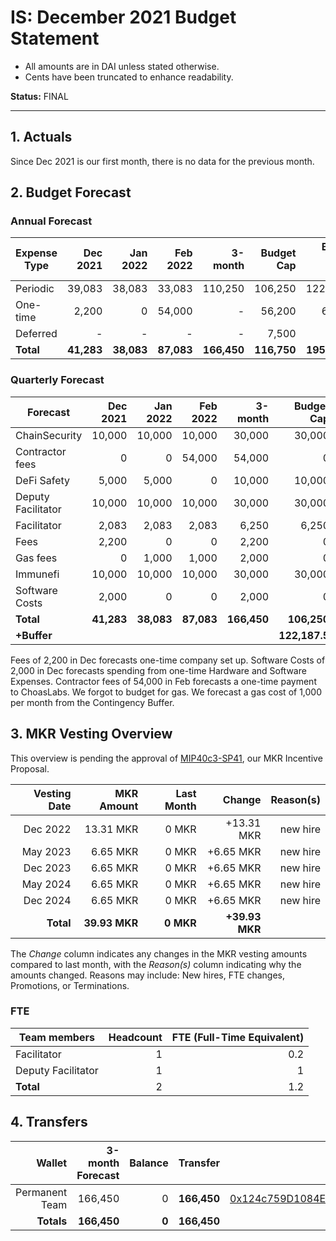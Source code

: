 # IS: December 2021 Budget Statement

* All amounts are in DAI unless stated otherwise.
* Cents have been truncated to enhance readability.

**Status:** FINAL

---

## 1. Actuals

Since Dec 2021 is our first month, there is no data for the previous month.

## 2. Budget Forecast

### Annual Forecast

| Expense Type | Dec 2021 | Jan 2022 | Feb 2022 | 3-month | Budget Cap | Budget Cap + buffer |
| ------------ | -------: | -------: | -------: | ------: | ---------: | ------------------: |
| Periodic     | 39,083   | 38,083   | 33,083   | 110,250 |   106,250  | 122,187.5          |
| One-time     | 2,200    |    0     | 54,000   |      -  |   56,200   | 64,630              |
| Deferred     | -        |    -     | -        |      -  |   7,500    | 8,625              |
| **Total**    |**41,283**|**38,083**|**87,083**|**166,450**|**116,750**|**195,442.5**       |

### Quarterly Forecast

| Forecast            | Dec 2021   | Jan 2022  | Feb 2022  | 3-month | Budget Cap |
|---------------------|-----------:|----------:|----------:|--------:|-----------:|
| ChainSecurity	      | 10,000     | 10,000 | 10,000  | 30,000   | 30,000 |
| Contractor fees     |      0 |      0 | 54,000 | 54,000 |      0 |
| DeFi Safety	      | 5,000  | 5,000  |      0 | 10,000 | 10,000 |
| Deputy Facilitator  | 10,000 | 10,000 | 10,000 | 30,000 | 30,000 |
| Facilitator         | 2,083  | 2,083  | 2,083  | 6,250  | 6,250  |
| Fees	              |  2,200 | 0      |     0  | 2,200  |      0 |
| Gas fees            |  0     | 1,000  | 1,000   | 2,000    | 0  |
| Immunefi	      | 10,000 | 10,000 | 10,000 | 30,000 | 30,000 |
| Software Costs      | 2,000  |      0 |     0  | 2,000  |      0 |
| **Total**           |**41,283**|**38,083**|**87,083**|**166,450**|**106,250**|
| **+Buffer**         |        |        |        |        |**122,187.5**|

Fees of 2,200 in Dec forecasts one-time company set up. Software Costs
of 2,000 in Dec forecasts spending from one-time Hardware and Software
Expenses. Contractor fees of 54,000 in Feb forecasts a one-time
payment to ChoasLabs. We forgot to budget for gas. We forecast a gas
cost of 1,000 per month from the Contingency Buffer.

## 3. MKR Vesting Overview

This overview is pending the approval of [MIP40c3-SP41](https://forum.makerdao.com/t/mip40c3-sp41-immunefi-security-core-unit-mkr-budget-is-001/10814), our MKR Incentive Proposal.
 
|  Vesting Date  |       MKR Amount | Last Month |        Change |      Reason(s) |
|---------------:|-----------------:|-----------:|--------------:|---------------:|
|  Dec 2022        |      13.31 MKR |      0 MKR |   +13.31 MKR |      new hire  |
|  May 2023        |       6.65 MKR |      0 MKR |   +6.65 MKR |      new hire |
|  Dec 2023        |       6.65 MKR |      0 MKR |   +6.65 MKR |      new hire |
|  May 2024        |       6.65 MKR |      0 MKR |   +6.65 MKR |      new hire |
|  Dec 2024        |       6.65 MKR |      0 MKR |   +6.65 MKR |      new hire |
|  **Total**       | **39.93 MKR**  |  **0 MKR** | **+39.93 MKR** |           |

The *Change* column indicates any changes in the MKR vesting amounts compared to last month, with the *Reason(s)* column indicating why the amounts changed. Reasons may include: New hires, FTE changes, Promotions, or Terminations.

### FTE

| Team members              |Headcount|FTE (Full-Time Equivalent)|
|---------------------------|--------:|-------------------------:|
| Facilitator               |1        |0.2                       |
| Deputy Facilitator        |1        |1                         |
| **Total**                 |2        |1.2                       |

## 4. Transfers

|  Wallet | 3-month Forecast    | Balance |      Transfer |                Multi-sig Address |
|--------:|---------------------:|-------:|--------------:|---------------------------------:|
| Permanent Team | 166,450     | 0      | **166,450** | [0x124c759D1084E67B19a206ab85c4527Fab26c342](https://gnosis-safe.io/app/#/safes/0x124c759D1084E67B19a206ab85c4527Fab26c342) |
| **Totals**     | **166,450** | **0**  | **166,450** | |
